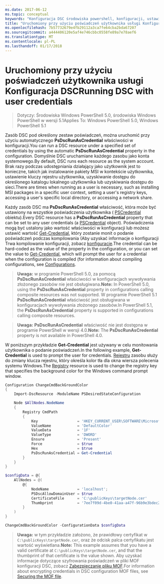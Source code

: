 ```yaml
---
ms.date: 2017-06-12
ms.topic: conceptual
keywords: "Konfiguracja DSC środowiska powershell, konfiguracji, ustawienia"
title: "Uruchomiony przy użyciu poświadczeń użytkownika usługi Konfiguracja DSC"
ms.openlocfilehash: 7b57732679e4fb29112a3ca7fe64cba2bda67207
ms.sourcegitcommit: a444406120e5af4e746cbbc0558fe89a7e78aef6
ms.translationtype: MT
ms.contentlocale: pl-PL
ms.lasthandoff: 01/17/2018
---
```

# <a name="running-dsc-with-user-credentials"></a><span data-ttu-id="96c77-103">Uruchomiony przy użyciu poświadczeń użytkownika usługi Konfiguracja DSC</span><span class="sxs-lookup"><span data-stu-id="96c77-103">Running DSC with user credentials</span></span> 

> <span data-ttu-id="96c77-104">Dotyczy: Środowiska Windows PowerShell 5.0, środowiska Windows PowerShell w wersji 5.1</span><span class="sxs-lookup"><span data-stu-id="96c77-104">Applies To: Windows PowerShell 5.0, Windows PowerShell 5.1</span></span>

<span data-ttu-id="96c77-105">Zasób DSC pod określony zestaw poświadczeń, można uruchomić przy użyciu automatycznego **PsDscRunAsCredential** właściwości w konfiguracji.</span><span class="sxs-lookup"><span data-stu-id="96c77-105">You can run a DSC resource under a specified set of credentials by using the automatic **PsDscRunAsCredential** property in the configuration.</span></span> <span data-ttu-id="96c77-106">Domyślnie DSC uruchamiane każdego zasobu jako konta systemowego.</span><span class="sxs-lookup"><span data-stu-id="96c77-106">By default, DSC runs each resource as the system account.</span></span>
<span data-ttu-id="96c77-107">Brak razy podczas udostępniania działający jako użytkownik jest to konieczne, takich jak instalowanie pakiety MSI w kontekście użytkownika, ustawienie kluczy rejestru użytkownika, uzyskiwanie dostępu do określonego katalogu lokalnego użytkownika lub uzyskiwania dostępu do sieci.</span><span class="sxs-lookup"><span data-stu-id="96c77-107">There are times when running as a user is necessary, such as installing MSI packages in a specific user context, setting a user's registry keys, accessing a user's specific local directory, or accessing a network share.</span></span>

<span data-ttu-id="96c77-108">Każdy zasób DSC ma **PsDscRunAsCredential** właściwość, która może być ustawiony na wszystkie poświadczenia użytkownika ( [PSCredential](https://msdn.microsoft.com/en-us/library/ms572524(v=VS.85).aspx) obiektu).</span><span class="sxs-lookup"><span data-stu-id="96c77-108">Every DSC resource has a **PsDscRunAsCredential** property that can be set to any user credentials (a [PSCredential](https://msdn.microsoft.com/en-us/library/ms572524(v=VS.85).aspx) object).</span></span>
<span data-ttu-id="96c77-109">Poświadczenia mogą być ustalony jako wartość właściwości w konfiguracji lub możesz ustawić wartość [Get-Credential](https://technet.microsoft.com/en-us/library/hh849815.aspx), który zostanie monit o podanie poświadczeń podczas kompilowania (Aby uzyskać informacje o konfiguracji Trwa kompilowanie konfiguracji, zobacz [konfiguracje](configurations.md).</span><span class="sxs-lookup"><span data-stu-id="96c77-109">The credential can be hard-coded as the value of the property in the configuration, or you can set the value to [Get-Credential](https://technet.microsoft.com/en-us/library/hh849815.aspx), which will prompt the user for a credential when the configuration is compiled (for information about compiling configurations, see [Configurations](configurations.md).</span></span>

><span data-ttu-id="96c77-110">**Uwaga:** w programie PowerShell 5.0, za pomocą **PsDscRunAsCredential** właściwości w konfiguracjach wywoływania złożonego zasobów nie jest obsługiwana.</span><span class="sxs-lookup"><span data-stu-id="96c77-110">**Note:** In PowerShell 5.0, using the **PsDscRunAsCredential** property in configurations calling composite resources was not supported.</span></span> 
><span data-ttu-id="96c77-111">W programie PowerShell 5.1 **PsDscRunAsCredential** właściwość jest obsługiwana w konfiguracjach wywoływania złożonego zasobów.</span><span class="sxs-lookup"><span data-stu-id="96c77-111">In PowerShell 5.1, the **PsDscRunAsCredential** property is supported in configurations calling composite resources.</span></span>

><span data-ttu-id="96c77-112">**Uwaga:** **PsDscRunAsCredential** właściwość nie jest dostępna w programie PowerShell w wersji 4.0.</span><span class="sxs-lookup"><span data-stu-id="96c77-112">**Note:** The **PsDscRunAsCredential** property is not available in PowerShell 4.0.</span></span>

<span data-ttu-id="96c77-113">W poniższym przykładzie **Get-Credential** jest używany w celu monitowania użytkownika o podanie poświadczeń.</span><span class="sxs-lookup"><span data-stu-id="96c77-113">In the following example, **Get-Credential** is used to prompt the user for credentials.</span></span> <span data-ttu-id="96c77-114">[Rejestru](registryResource.md) zasobu służy do zmiany klucza rejestru, który określa kolor tła dla okna wiersza polecenia systemu Windows.</span><span class="sxs-lookup"><span data-stu-id="96c77-114">The [Registry](registryResource.md) resource is used to change the registry key that specifies the background color for the Windows command prompt window.</span></span>

```powershell
Configuration ChangeCmdBackGroundColor
{
    Import-DscResource -ModuleName PSDesiredStateConfiguration

    Node $AllNodes.NodeName
    {
        Registry CmdPath
        {
            Key                  = 'HKEY_CURRENT_USER\SOFTWARE\Microsoft\Command Processor'
            ValueName            = 'DefaultColor'
            ValueData            = '1F'
            ValueType            = 'DWORD'
            Ensure               = 'Present'
            Force                = $true
            Hex                  = $true
            PsDscRunAsCredential = Get-Credential
        }
    }
}

$configData = @{
    AllNodes = @(
        @{
            NodeName             = 'localhost';
            PSDscAllowDomainUser = $true
            CertificateFile      = 'C:\publicKeys\targetNode.cer'
            Thumbprint           = '7ee7f09d-4be0-41aa-a47f-96b9e3bdec25'
        }
    )
}

ChangeCmdBackGroundColor -ConfigurationData $configData
```
><span data-ttu-id="96c77-115">**Uwaga:** w tym przykładzie założono, że prawidłowy certyfikat w `C:\publicKeys\targetNode.cer`, oraz że odcisk palca certyfikatu jest wartość wyświetlana.</span><span class="sxs-lookup"><span data-stu-id="96c77-115">**Note:** This example assumes that you have a valid certificate at `C:\publicKeys\targetNode.cer`, and that the thumbprint of that certificate is the value shown.</span></span>
><span data-ttu-id="96c77-116">Aby uzyskać informacje dotyczące szyfrowania poświadczeń w pliki MOF konfiguracji DSC, zobacz [Zabezpieczanie pliku MOF](secureMOF.md).</span><span class="sxs-lookup"><span data-stu-id="96c77-116">For information about encrypting credentials in DSC configuration MOF files, see [Securing the MOF file](secureMOF.md).</span></span>


